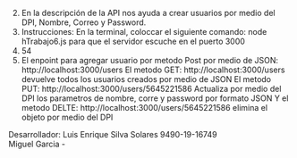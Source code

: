 2. En la descripción de la API nos ayuda a crear usuarios por medio del DPI, Nombre, Correo y Password.
3. Instrucciones: En la terminal, coloccar el siguiente comando: node hTrabajo6.js para que el servidor escuche en el puerto 3000
4. 54
5. El enpoint para agregar usuario por metodo Post por medio de JSON: http://localhost:3000/users
El metodo GET: http://localhost:3000/users  devuelve todos los usuarios creados por medio de JSON
El metodo PUT: http://localhost:3000/users/5645221586 Actualiza por medio del DPI los parametros de nombre, corre y password por formato JSON
Y el metodo DELTE: http://localhost:3000/users/5645221586  elimina el objeto por medio del DPI

Desarrollador: Luis Enrique Silva Solares 9490-19-16749  
               Miguel Garcia -
